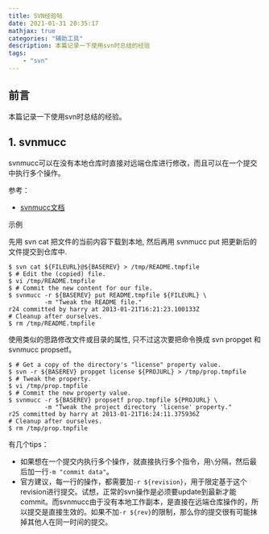 ```yaml
---
title: SVN经验帖
date: 2021-01-31 20:35:17
mathjax: true
categories: "辅助工具"
description: 本篇记录一下使用svn时总结的经验
tags: 
    - "svn"
---
```


## 前言
本篇记录一下使用svn时总结的经验。

<!-- more -->

## 1. svnmucc
svnmucc可以在没有本地仓库时直接对远端仓库进行修改，而且可以在一个提交中执行多个操作。

参考：
- [svnmucc文档](http://svnbook.red-bean.com/zh/1.8/svn.ref.svnmucc.re.html)

示例

先用 svn cat 把文件的当前内容下载到本地, 然后再用 svnmucc put 把更新后的文件提交到仓库中.
```shell
$ svn cat ${FILEURL}@${BASEREV} > /tmp/README.tmpfile
$ # Edit the (copied) file.
$ vi /tmp/README.tmpfile
$ # Commit the new content for our file.
$ svnmucc -r ${BASEREV} put README.tmpfile ${FILEURL} \
          -m "Tweak the README file."
r24 committed by harry at 2013-01-21T16:21:23.100133Z
# Cleanup after ourselves.
$ rm /tmp/README.tmpfile
```
使用类似的思路修改文件或目录的属性, 只不过这次要把命令换成 svn propget 和 svnmucc propsetf。
```shell
$ # Get a copy of the directory's "license" property value.
$ svn -r ${BASEREV} propget license ${PROJURL} > /tmp/prop.tmpfile
$ # Tweak the property.
$ vi /tmp/prop.tmpfile
$ # Commit the new property value.
$ svnmucc -r ${BASEREV} propsetf prop.tmpfile ${PROJURL} \
          -m "Tweak the project directory 'license' property."
r25 committed by harry at 2013-01-21T16:24:11.375936Z
# Cleanup after ourselves.
$ rm /tmp/prop.tmpfile
```
有几个tips：
- 如果想在一个提交内执行多个操作，就直接执行多个指令，用`\`分隔，然后最后加一行`-m "commit data"`。
- 官方建议，每一行的操作，都需要加`-r ${revision}`，用于限定基于这个revision进行提交。试想，正常的svn操作是必须要update到最新才能commit。而svnmucc由于没有本地工作副本，是直接在远端仓库操作的，所以提交是直接生效的。如果不加`-r ${rev}`的限制，那么你的提交很有可能抹掉其他人在同一时间的提交。